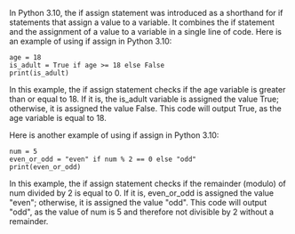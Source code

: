 In Python 3.10, the if assign statement was introduced as a shorthand for if statements that assign a value to a variable. It combines the if statement and the assignment of a value to a variable in a single line of code. Here is an example of using if assign in Python 3.10:

```
age = 18
is_adult = True if age >= 18 else False
print(is_adult)
```

In this example, the if assign statement checks if the age variable is greater than or equal to 18. If it is, the is_adult variable is assigned the value True; otherwise, it is assigned the value False. This code will output True, as the age variable is equal to 18.

Here is another example of using if assign in Python 3.10:

```
num = 5
even_or_odd = "even" if num % 2 == 0 else "odd"
print(even_or_odd)
```

In this example, the if assign statement checks if the remainder (modulo) of num divided by 2 is equal to 0. If it is, even_or_odd is assigned the value "even"; otherwise, it is assigned the value "odd". This code will output "odd", as the value of num is 5 and therefore not divisible by 2 without a remainder.